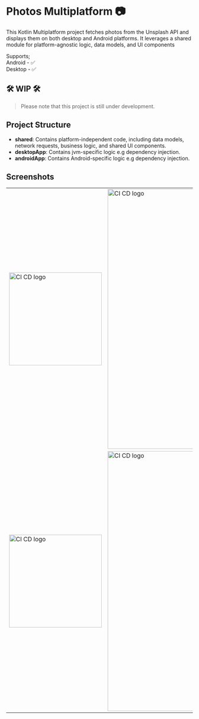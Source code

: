 # Photos Multiplatform :camera:

This Kotlin Multiplatform project fetches photos from the Unsplash API and displays them on both desktop and Android platforms. It leverages a shared module for platform-agnostic logic, data models, and UI components

Supports;\
Android - ✅\
Desktop - ✅

## 🛠️ WIP 🛠️
> Please note that this project is still under development.
>
## Project Structure
- **shared**: Contains platform-independent code, including data models, network requests, business logic, and shared UI components. 
- **desktopApp**: Contains jvm-specific logic e.g dependency injection.
- **androidApp**: Contains Android-specific logic e.g dependency injection.

## Screenshots

|      |      |
| ---- | ---- |
| <img src="https://github.com/user-attachments/assets/8e4c27d1-d095-4d88-82a4-3c3d535e2533" alt="CI CD logo" width="250"> | <img src="https://github.com/user-attachments/assets/4a55ecb5-cba1-4e0d-b137-f078d02c8837" alt="CI CD logo" width="700"> |
| <img src="https://github.com/user-attachments/assets/98b4c01b-0c9f-492a-9d4c-3daa2992d412" alt="CI CD logo" width="250"> | <img src="https://github.com/user-attachments/assets/25f3b851-6bf1-44d2-99c9-c7e10e5546cb" alt="CI CD logo" width="700"> |

